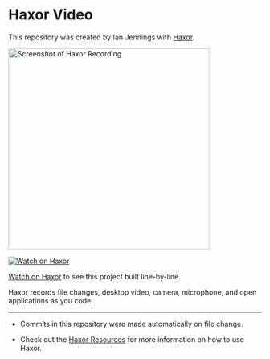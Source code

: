 # Haxor Video

This repository was created by Ian Jennings with [Haxor](http://localhost:1337/replay/f7c5678f-884a-4a17-bddd-6a3951eeff5d).

<a href="http://localhost:1337/replay/f7c5678f-884a-4a17-bddd-6a3951eeff5d"><img src="http://localhost:1337/replay/f7c5678f-884a-4a17-bddd-6a3951eeff5d/screenshot" alt="Screenshot of Haxor Recording" width="400" /></a> 

<a href="http://localhost:1337/replay/f7c5678f-884a-4a17-bddd-6a3951eeff5d"><img src="http://localhost:1337/images/watch-on-haxor.png" alt="Watch on Haxor" /></a> 

[Watch on Haxor](http://localhost:1337/replay/f7c5678f-884a-4a17-bddd-6a3951eeff5d) to see this project built line-by-line.

Haxor records file changes, desktop video, camera, microphone, and open applications as you code.


---
* Commits in this repository were made automatically on file change.

* Check out the [Haxor Resources](http://localhost:1337) for more information on how to use Haxor.
